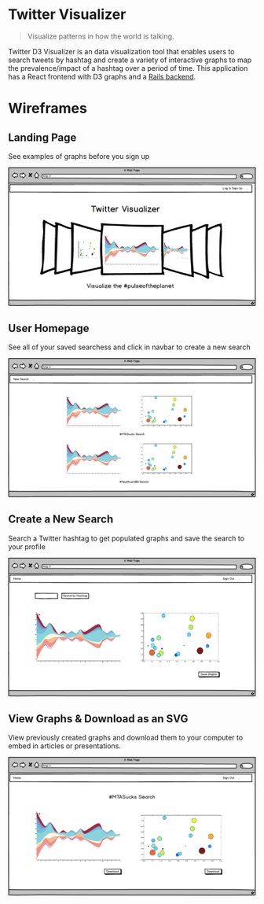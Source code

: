 # Twitter Visualizer
> Visualize patterns in how the world is talking. <br>

Twitter D3 Visualizer is an data visualization tool that enables users to search tweets by hashtag and create a variety of interactive graphs to map the prevalence/impact of a hashtag over a period of time. This application has a React frontend with D3 graphs and a <a href="https://github.com/gabystern/d3-twitter-backend">Rails backend</a>. 

# Wireframes
## Landing Page
See examples of graphs before you sign up

 ![Alt text](./public/assets/Landing_Page.png?raw=true "Title") 

## User Homepage
See all of your saved searchess and click in navbar to create a new search

 ![Alt text](./public/assets/User_Home_Screen.png?raw=true "Title") 

## Create a New Search
Search a Twitter hashtag to get populated graphs and save the search to your profile

 ![Alt text](./public/assets/Create_New_Graph.png?raw=true "Title") 

## View Graphs & Download as an SVG
View previously created graphs and download them to your computer to embed in articles or presentations. 

 ![Alt text](./public/assets/Saved_Graph.png?raw=true "Title") 
